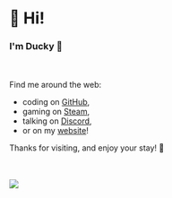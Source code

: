 # 👋 Hi!
### I'm Ducky 🐣
ㅤ

Find me around the web:

* coding on [GitHub](https://github.com/dvcky "dvcky"),
* gaming on [Steam](http://steamcommunity.com/profiles/76561198267244200 "76561198267244200"),
* talking on [Discord](https://github.com/dvcky "ducky#7081"),
* or on my [website](https://www.dvcky.ga/ "dvcky.ga")!

Thanks for visiting, and enjoy your stay! 🍃

ㅤ

[![](https://github-readme-stats.vercel.app/api/top-langs/?layout=compact&username=dvcky)](https://github.com/dvcky "Keep on learning!")
